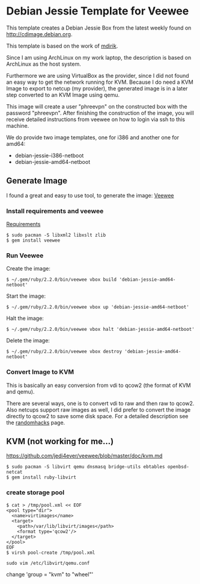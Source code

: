 # Debian Jessie Template for Veewee

This template creates a Debian Jessie Box from the latest weekly found on
http://cdimage.debian.org.

This template is based on the work of [mdirik](https://github.com/mdirik/veewee-templates).

Since I am using ArchLinux on my work laptop, the description is based on ArchLinux
as the host system.

Furthermore we are using VirtualBox as the provider, since I did not found an easy
way to get the network running for KVM. Because I do need a KVM Image to export
to netcup (my provider), the generated image is in a later step converted to an
KVM Image using qemu.

This image will create a user "phreevpn" on the constructed box with the password
"phreevpn". After finishing the construction of the image, you will receive detailed
instructions from veewee on how to login via ssh to this machine.

We do provide two image templates, one for i386 and another one for amd64:

* debian-jessie-i386-netboot
* debian-jessie-amd64-netboot

## Generate Image

I found a great and easy to use tool, to generate the image: [Veewee](https://github.com/jedi4ever/veewee)

### Install requirements and veewee

[Requirements](https://github.com/jedi4ever/veewee/blob/master/doc/requirements.md)

```
$ sudo pacman -S libxml2 libxslt zlib
$ gem install veewee
```

### Run Veewee

Create the image:

```
$ ~/.gem/ruby/2.2.0/bin/veewee vbox build 'debian-jessie-amd64-netboot'
```

Start the image:

```
$ ~/.gem/ruby/2.2.0/bin/veewee vbox up 'debian-jessie-amd64-netboot'
```

Halt the image:

```
$ ~/.gem/ruby/2.2.0/bin/veewee vbox halt 'debian-jessie-amd64-netboot'
```

Delete the image:

```
$ ~/.gem/ruby/2.2.0/bin/veewee vbox destroy 'debian-jessie-amd64-netboot'
```

### Convert Image to KVM

This is basically an easy conversion from vdi to qcow2 (the format of KVM and qemu).

There are several ways, one is to convert vdi to raw and then raw to qcow2. Also
netcups support raw images as well, I did prefer to convert the image directly to
qcow2 to save some disk space. For a detailed description see the [randomhacks](http://www.randomhacks.co.uk/how-to-convert-virtualbox-vdi-to-kvm-qcow2/) page.

## KVM (not working for me...)

https://github.com/jedi4ever/veewee/blob/master/doc/kvm.md

```
$ sudo pacman -S libvirt qemu dnsmasq bridge-utils ebtables openbsd-netcat
$ gem install ruby-libvirt
```


### create storage pool

```
$ cat > /tmp/pool.xml << EOF
<pool type="dir">
  <name>virtimages</name>
  <target>
    <path>/var/lib/libvirt/images</path>
    <format type='qcow2'/>
  </target>
</pool>
EOF
$ virsh pool-create /tmp/pool.xml
```

```
sudo vim /etc/libvirt/qemu.conf
```

change 'group = "kvm" to "wheel"'


